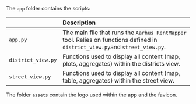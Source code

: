 The ```app``` folder contains the scripts:

| <div style="width:120px"></div>| Description |
|---------|:-----------|
| ```app.py```  | The main file that runs the ```Aarhus RentMapper``` tool. Relies on functions defined in ```district_view.py```and ```street_view.py```.|
| ```district_view.py``` | Functions used to display all content (map, plots, aggregates) within the districts view.  |
| ```street_view.py``` | Functions used to display all content (map, table, aggregates) within the street view. |

The folder ```assets``` contain the logo used within the app and the favicon. 
